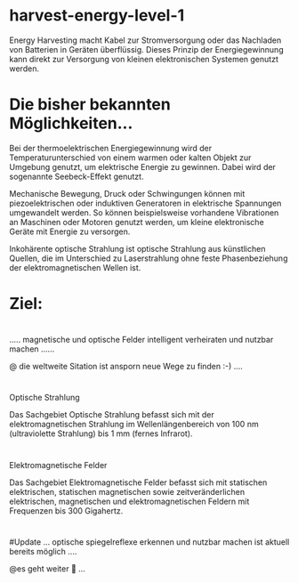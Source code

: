 # harvest-energy-level-1

Energy Harvesting macht Kabel zur Stromversorgung oder das Nachladen von Batterien in Geräten überflüssig. Dieses Prinzip der Energiegewinnung kann direkt zur Versorgung von kleinen elektronischen Systemen genutzt werden.

# Die bisher bekannten Möglichkeiten...

Bei der thermoelektrischen Energiegewinnung wird der Temperaturunterschied von einem warmen oder kalten Objekt zur Umgebung genutzt, um elektrische Energie zu gewinnen. Dabei wird der sogenannte Seebeck-Effekt genutzt.

Mechanische Bewegung, Druck oder Schwingungen können mit piezoelektrischen oder induktiven Generatoren in elektrische Spannungen umgewandelt werden. So können beispielsweise vorhandene Vibrationen an Maschinen oder Motoren genutzt werden, um kleine elektronische Geräte mit Energie zu versorgen.

Inkohärente optische Strahlung ist optische Strahlung aus künstlichen Quellen, die im Unterschied zu Laserstrahlung ohne feste Phasenbeziehung der elektromagnetischen Wellen ist.


# Ziel:
#
..... magnetische und optische Felder intelligent verheiraten und nutzbar machen ......

@ die weltweite Sitation ist ansporn neue Wege zu finden :-) ....



#
Optische Strahlung

Das Sachgebiet Optische Strahlung befasst sich mit der elektromagnetischen Strahlung im Wellenlängenbereich von 100 nm (ultraviolette Strahlung) bis 1 mm (fernes Infrarot).
#
Elektromagnetische Felder

Das Sachgebiet Elektromagnetische Felder befasst sich mit statischen elektrischen, statischen magnetischen sowie zeitveränderlichen elektrischen, magnetischen und elektromagnetischen Feldern mit Frequenzen bis 300 Gigahertz.
#


#Update ...
optische spiegelreflexe erkennen und nutzbar machen ist aktuell bereits möglich ....  

@es geht weiter 🦖 ...
